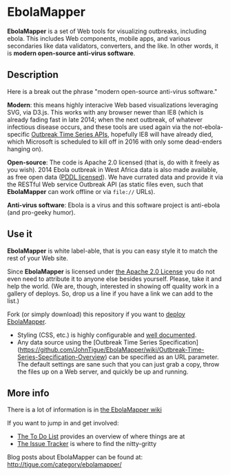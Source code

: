 EbolaMapper
===========

**EbolaMapper** is a set of Web tools for visualizing outbreaks, including ebola. This includes Web components, mobile apps, and various secondaries like data validators, converters, and the like. In other words, it is **modern open-source anti-virus software**. 

Description
-----------
Here is a break out the phrase "modern open-source anti-virus software."

**Modern**: this means highly interacive Web based visualizations leveraging SVG, via D3.js. This works with any browser newer than IE8 (which is already fading fast in late 2014; when the next outbreak, of whatever infectious disease occurs, and these tools are used again via the not-ebola-specific [Outbreak Time Series APIs](https://github.com/JohnTigue/EbolaMapper/wiki/Outbreak-Time-Series-Specification-Overview), hopefully IE8 will have already died, which Microsoft is scheduled to kill off in 2016 with only some dead-enders hanging on).

**Open-source**: The code is Apache 2.0 licensed (that is, do with it freely as you wish). 2014 Ebola outbreak in West Africa data is also made available, as free open data ([PDDL licensed](http://opendatacommons.org/licenses/pddl/)). We have currated data and provide it via the RESTful Web service Outbreak API (as static files even, such that **EbolaMapper** can work offline or via `file://` URLs).

**Anti-virus software**: Ebola is a virus and this software project is anti-ebola (and pro-geeky humor).

Use it
------
**EbolaMapper** is white label-able, that is you can easy style it to match the rest of your Web site. 

Since **EbolaMapper** is licensed under [the Apache 2.0 License](http://www.apache.org/licenses/LICENSE-2.0.html) you do not even need to attribute it to anyone else besides yourself. Please, take it and help the world. (We are, though, interested in showing off quality work in a gallery of deploys. So, drop us a line if you have a link we can add to the list.)

Fork (or simply download) this repository if you want to [deploy EbolaMapper](https://github.com/JohnTigue/EbolaMapper/wiki/Deployment-HOWTO). 
- Styling (CSS, etc.) is highly configurable and [well documented](https://github.com/JohnTigue/EbolaMapper/wiki/White-Label). 
- Any data source using the [Outbreak Time Series Specification] (https://github.com/JohnTigue/EbolaMapper/wiki/Outbreak-Time-Series-Specification-Overview) can be specified as an URL parameter.
The default settings are sane such that you can just grab a copy, throw the files up on a Web server, and quickly be up and running.

More info
---------
There is a lot of information is in [the EbolaMapper wiki](https://github.com/JohnTigue/EbolaMapper/wiki)

If you want to jump in and get involved:  
- [The To Do List](https://github.com/JohnTigue/EbolaMapper/wiki/To-Do-List) provides an overview of where things are at  
- [The Issue Tracker](https://github.com/JohnTigue/EbolaMapper/issues) is where to find the nitty-gritty

Blog posts about EbolaMapper can be found at:  
http://tigue.com/category/ebolamapper/

